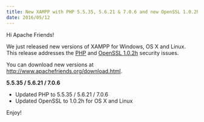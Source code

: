 ```yaml
---
title: New XAMPP with PHP 5.5.35, 5.6.21 & 7.0.6 and new OpenSSL 1.0.2h version
date: 2016/05/12
---
```


Hi Apache Friends!

We just released new versions of XAMPP for Windows, OS X and Linux. This release addresses the <a href="https://cve.mitre.org/cgi-bin/cvename.cgi?name=CVE-2016-3074">PHP</a> and <a href="https://www.openssl.org/news/secadv/20160503.txt">OpenSSL 1.0.2h</a> security issues. 

You can download new versions at <a href="http://www.apachefriends.org/download.html">http://www.apachefriends.org/download.html</a>.

<b>5.5.35 / 5.6.21 / 7.0.6</b>

- Updated PHP to 5.5.35 / 5.6.21 / 7.0.6
- Updated OpenSSL to 1.0.2h for OS X and Linux

Enjoy!
